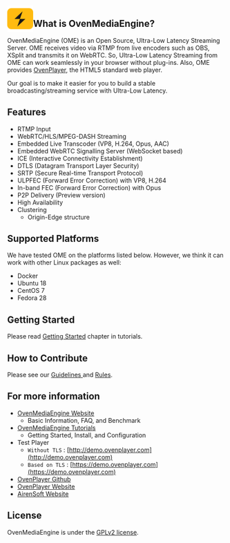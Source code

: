 <a href="https://ovenmediaengine.com/">
    <img src="ome_favicon.svg" alt="OvenMediaEngine logo" title="OvenMediaEngine" align="left" height="60" />
</a>

## What is OvenMediaEngine?

OvenMediaEngine \(OME\) is an Open Source, Ultra-Low Latency Streaming Server. OME receives video via RTMP from live encoders such as OBS, XSplit and transmits it on WebRTC. So, Ultra-Low Latency Streaming from OME can work seamlessly in your browser without plug-ins. Also, OME provides [OvenPlayer](https://github.com/AirenSoft/OvenPlayer), the HTML5 standard web player.

Our goal is to make it easier for you to build a stable broadcasting/streaming service with Ultra-Low Latency.

## Features

* RTMP Input
* WebRTC/HLS/MPEG-DASH Streaming
* Embedded Live Transcoder \(VP8, H.264, Opus, AAC\)
* Embedded WebRTC Signalling Server \(WebSocket based\)
* ICE \(Interactive Connectivity Establishment\)
* DTLS \(Datagram Transport Layer Security\)
* SRTP \(Secure Real-time Transport Protocol\)
* ULPFEC \(Forward Error Correction\) with VP8, H.264
* In-band FEC \(Forward Error Correction\) with Opus
* P2P Delivery \(Preview version\)
* High Availability
* Clustering
  * Origin-Edge structure

## Supported Platforms

We have tested OME on the platforms listed below. However, we think it can work with other Linux packages as well:

* Docker
* Ubuntu 18
* CentOS 7
* Fedora 28

## Getting Started

Please read [Getting Started](https://airensoft.gitbook.io/ovenmediaengine/getting-started) chapter in tutorials.

## How to Contribute

Please see our [Guidelines ](CONTRIBUTING.md)and [Rules](CODE_OF_CONDUCT.md).

## For more information

* [OvenMediaEngine Website](https://ovenmediaengine.com) 
  * Basic Information, FAQ, and Benchmark
* [OvenMediaEngine Tutorials](https://airensoft.gitbook.io/ovenmediaengine/)
  * Getting Started, Install, and Configuration
* Test Player
  * `Without TLS` : [http://demo.ovenplayer.com](http://demo.ovenplayer.com)
  * `Based on TLS` : [https://demo.ovenplayer.com](https://demo.ovenplayer.com)
* [OvenPlayer Github](https://github.com/AirenSoft/OvenPlayer)
* [OvenPlayer Website](https://ovenplayer.com/index.html)
* [AirenSoft Website](https://www.airensoft.com/)

## License

OvenMediaEngine is under the [GPLv2 license](LICENSE).

